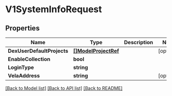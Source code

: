 # V1SystemInfoRequest

## Properties

Name | Type | Description | Notes
------------ | ------------- | ------------- | -------------
**DexUserDefaultProjects** | [**[]ModelProjectRef**](ModelProjectRef.md) |  | [optional] 
**EnableCollection** | **bool** |  | 
**LoginType** | **string** |  | 
**VelaAddress** | **string** |  | [optional] 

[[Back to Model list]](../README.md#documentation-for-models) [[Back to API list]](../README.md#documentation-for-api-endpoints) [[Back to README]](../README.md)



